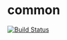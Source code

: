 # common
[![Build Status][jenkins-badge]][jenkins]

[jenkins-badge]: http://34.230.18.178/buildStatus/icon?job=TEMPLATE%2Fcommon&style=flat
[jenkins]: http://34.230.18.178/job/TEMPLATE/job/common/
